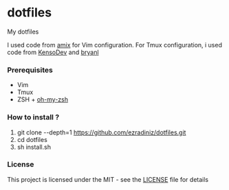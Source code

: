 # dotfiles

My dotfiles

I used code from [amix](https://github.com/amix/vimrc) for Vim configuration. For Tmux configuration, i used code from [KensoDev](https://github.com/KensoDev) and [bryanl](https://gist.github.com/bryanl/721200)

### Prerequisites
 - Vim
 - Tmux
 - ZSH + [oh-my-zsh](https://github.com/robbyrussell/oh-my-zsh)

### How to install ?
1. git clone --depth=1 https://github.com/ezradiniz/dotfiles.git
2. cd dotfiles
3. sh install.sh

### License
This project is licensed under the MIT - see the [LICENSE](LICENSE) file for details 
